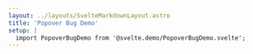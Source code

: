 ```yaml
---
layout: ../layouts/SvelteMarkdownLayout.astro
title: 'Popover Bug Demo'
setup: |
  import PopoverBugDemo from '@svelte.demo/PopoverBugDemo.svelte';
---
```


<PopoverBugDemo client:visible />
